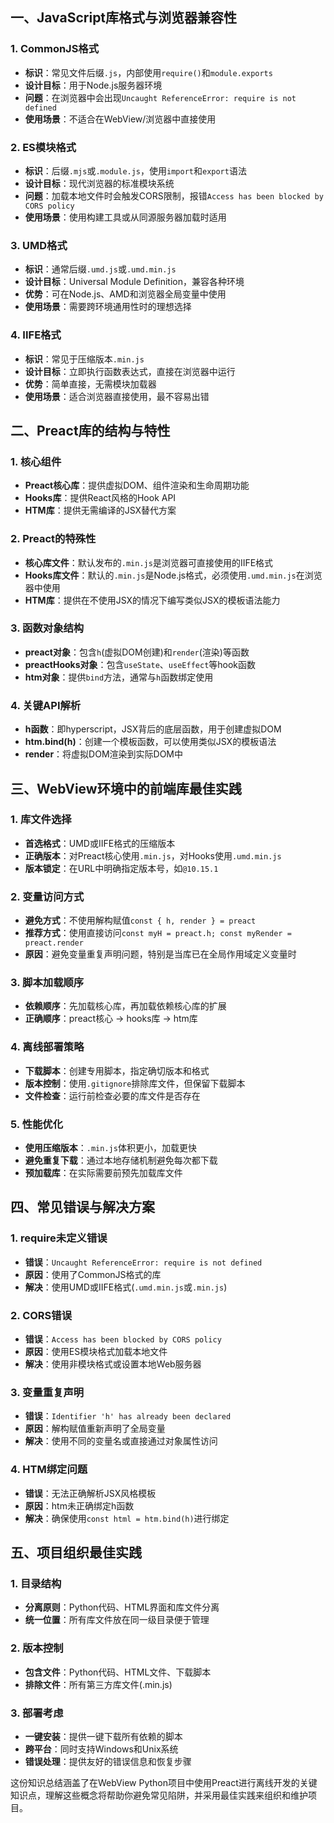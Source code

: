 ## 一、JavaScript库格式与浏览器兼容性

### 1. CommonJS格式
- **标识**：常见文件后缀`.js`，内部使用`require()`和`module.exports`
- **设计目标**：用于Node.js服务器环境
- **问题**：在浏览器中会出现`Uncaught ReferenceError: require is not defined`
- **使用场景**：不适合在WebView/浏览器中直接使用

### 2. ES模块格式
- **标识**：后缀`.mjs`或`.module.js`，使用`import`和`export`语法
- **设计目标**：现代浏览器的标准模块系统
- **问题**：加载本地文件时会触发CORS限制，报错`Access has been blocked by CORS policy`
- **使用场景**：使用构建工具或从同源服务器加载时适用

### 3. UMD格式
- **标识**：通常后缀`.umd.js`或`.umd.min.js`
- **设计目标**：Universal Module Definition，兼容各种环境
- **优势**：可在Node.js、AMD和浏览器全局变量中使用
- **使用场景**：需要跨环境通用性时的理想选择

### 4. IIFE格式
- **标识**：常见于压缩版本`.min.js`
- **设计目标**：立即执行函数表达式，直接在浏览器中运行
- **优势**：简单直接，无需模块加载器
- **使用场景**：适合浏览器直接使用，最不容易出错

## 二、Preact库的结构与特性

### 1. 核心组件
- **Preact核心库**：提供虚拟DOM、组件渲染和生命周期功能
- **Hooks库**：提供React风格的Hook API
- **HTM库**：提供无需编译的JSX替代方案

### 2. Preact的特殊性
- **核心库文件**：默认发布的`.min.js`是浏览器可直接使用的IIFE格式
- **Hooks库文件**：默认的`.min.js`是Node.js格式，必须使用`.umd.min.js`在浏览器中使用
- **HTM库**：提供在不使用JSX的情况下编写类似JSX的模板语法能力

### 3. 函数对象结构
- **preact对象**：包含`h`(虚拟DOM创建)和`render`(渲染)等函数
- **preactHooks对象**：包含`useState`、`useEffect`等hook函数
- **htm对象**：提供`bind`方法，通常与`h`函数绑定使用

### 4. 关键API解析
- **h函数**：即hyperscript，JSX背后的底层函数，用于创建虚拟DOM
- **htm.bind(h)**：创建一个模板函数，可以使用类似JSX的模板语法
- **render**：将虚拟DOM渲染到实际DOM中

## 三、WebView环境中的前端库最佳实践

### 1. 库文件选择
- **首选格式**：UMD或IIFE格式的压缩版本
- **正确版本**：对Preact核心使用`.min.js`，对Hooks使用`.umd.min.js`
- **版本锁定**：在URL中明确指定版本号，如`@10.15.1`

### 2. 变量访问方式
- **避免方式**：不使用解构赋值`const { h, render } = preact`
- **推荐方式**：使用直接访问`const myH = preact.h; const myRender = preact.render`
- **原因**：避免变量重复声明问题，特别是当库已在全局作用域定义变量时

### 3. 脚本加载顺序
- **依赖顺序**：先加载核心库，再加载依赖核心库的扩展
- **正确顺序**：preact核心 → hooks库 → htm库

### 4. 离线部署策略
- **下载脚本**：创建专用脚本，指定确切版本和格式
- **版本控制**：使用`.gitignore`排除库文件，但保留下载脚本
- **文件检查**：运行前检查必要的库文件是否存在

### 5. 性能优化
- **使用压缩版本**：`.min.js`体积更小，加载更快
- **避免重复下载**：通过本地存储机制避免每次都下载
- **预加载库**：在实际需要前预先加载库文件

## 四、常见错误与解决方案

### 1. require未定义错误
- **错误**：`Uncaught ReferenceError: require is not defined`
- **原因**：使用了CommonJS格式的库
- **解决**：使用UMD或IIFE格式(`.umd.min.js`或`.min.js`)

### 2. CORS错误
- **错误**：`Access has been blocked by CORS policy`
- **原因**：使用ES模块格式加载本地文件
- **解决**：使用非模块格式或设置本地Web服务器

### 3. 变量重复声明
- **错误**：`Identifier 'h' has already been declared`
- **原因**：解构赋值重新声明了全局变量
- **解决**：使用不同的变量名或直接通过对象属性访问

### 4. HTM绑定问题
- **错误**：无法正确解析JSX风格模板
- **原因**：htm未正确绑定h函数
- **解决**：确保使用`const html = htm.bind(h)`进行绑定

## 五、项目组织最佳实践

### 1. 目录结构
- **分离原则**：Python代码、HTML界面和库文件分离
- **统一位置**：所有库文件放在同一级目录便于管理

### 2. 版本控制
- **包含文件**：Python代码、HTML文件、下载脚本
- **排除文件**：所有第三方库文件(.min.js)

### 3. 部署考虑
- **一键安装**：提供一键下载所有依赖的脚本
- **跨平台**：同时支持Windows和Unix系统
- **错误处理**：提供友好的错误信息和恢复步骤

这份知识总结涵盖了在WebView Python项目中使用Preact进行离线开发的关键知识点，理解这些概念将帮助你避免常见陷阱，并采用最佳实践来组织和维护项目。
